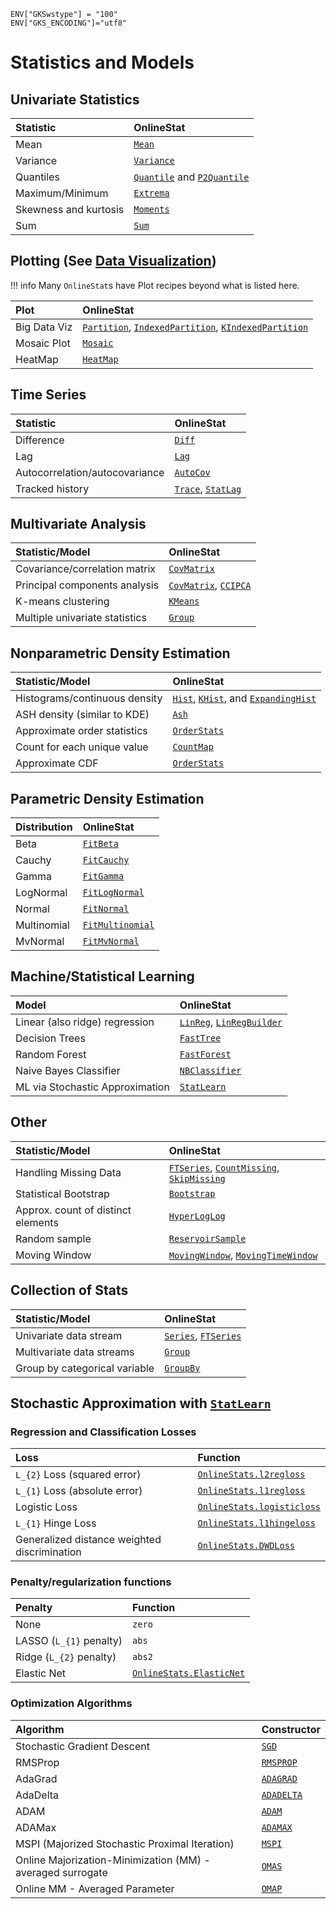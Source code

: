 ```@setup statsmodels
ENV["GKSwstype"] = "100"
ENV["GKS_ENCODING"]="utf8"
```

# Statistics and Models

## Univariate Statistics

| Statistic             | OnlineStat                                  |
|:----------------------|:--------------------------------------------|
| Mean                  | [`Mean`](@ref)                              |
| Variance              | [`Variance`](@ref)                          |
| Quantiles             | [`Quantile`](@ref) and [`P2Quantile`](@ref) |
| Maximum/Minimum       | [`Extrema`](@ref)                           |
| Skewness and kurtosis | [`Moments`](@ref)                           |
| Sum                   | [`Sum`](@ref)                               |

## Plotting (See [Data Visualization](@ref))

!!! info
    Many `OnlineStat`s have Plot recipes beyond what is listed here.

| Plot         | OnlineStat                                                                   |
|:-------------|:-----------------------------------------------------------------------------|
| Big Data Viz | [`Partition`](@ref), [`IndexedPartition`](@ref), [`KIndexedPartition`](@ref) |
| Mosaic Plot  | [`Mosaic`](@ref)                                                             |
| HeatMap      | [`HeatMap`](@ref)                                                            |

## Time Series

| Statistic                      | OnlineStat                         |
|:-------------------------------|:-----------------------------------|
| Difference                     | [`Diff`](@ref)                     |
| Lag                            | [`Lag`](@ref)                      |
| Autocorrelation/autocovariance | [`AutoCov`](@ref)                  |
| Tracked history                | [`Trace`](@ref), [`StatLag`](@ref) |

## Multivariate Analysis

| Statistic/Model                | OnlineStat                            |
|:-------------------------------|:--------------------------------------|
| Covariance/correlation matrix  | [`CovMatrix`](@ref)                   |
| Principal components analysis  | [`CovMatrix`](@ref), [`CCIPCA`](@ref) |
| K-means clustering             | [`KMeans`](@ref)                      |
| Multiple univariate statistics | [`Group`](@ref)                       |

## Nonparametric Density Estimation

| Statistic/Model               | OnlineStat                                                   |
|:------------------------------|:-------------------------------------------------------------|
| Histograms/continuous density | [`Hist`](@ref), [`KHist`](@ref), and [`ExpandingHist`](@ref) |
| ASH density (similar to KDE)  | [`Ash`](@ref)                                                |
| Approximate order statistics  | [`OrderStats`](@ref)                                         |
| Count for each unique value   | [`CountMap`](@ref)                                           |
| Approximate CDF               | [`OrderStats`](@ref)                                         |

## Parametric Density Estimation

| Distribution | OnlineStat               |
|:-------------|:-------------------------|
| Beta         | [`FitBeta`](@ref)        |
| Cauchy       | [`FitCauchy`](@ref)      |
| Gamma        | [`FitGamma`](@ref)       |
| LogNormal    | [`FitLogNormal`](@ref)   |
| Normal       | [`FitNormal`](@ref)      |
| Multinomial  | [`FitMultinomial`](@ref) |
| MvNormal     | [`FitMvNormal`](@ref)    |

## Machine/Statistical Learning

| Model                           | OnlineStat                                |
|:--------------------------------|:------------------------------------------|
| Linear (also ridge) regression  | [`LinReg`](@ref), [`LinRegBuilder`](@ref) |
| Decision Trees                  | [`FastTree`](@ref)                        |
| Random Forest                   | [`FastForest`](@ref)                      |
| Naive Bayes Classifier          | [`NBClassifier`](@ref)                    |
| ML via Stochastic Approximation | [`StatLearn`](@ref)                       |

## Other

| Statistic/Model                    | OnlineStat                                                        |
|:-----------------------------------|:------------------------------------------------------------------|
| Handling Missing Data              | [`FTSeries`](@ref), [`CountMissing`](@ref), [`SkipMissing`](@ref) |
| Statistical Bootstrap              | [`Bootstrap`](@ref)                                               |
| Approx. count of distinct elements | [`HyperLogLog`](@ref)                                             |
| Random sample                      | [`ReservoirSample`](@ref)                                         |
| Moving Window                      | [`MovingWindow`](@ref), [`MovingTimeWindow`](@ref)                |

## Collection of Stats

| Statistic/Model               | OnlineStat                           |
|:------------------------------|:-------------------------------------|
| Univariate data stream        | [`Series`](@ref), [`FTSeries`](@ref) |
| Multivariate data streams     | [`Group`](@ref)                      |
| Group by categorical variable | [`GroupBy`](@ref)                    |


## Stochastic Approximation with [`StatLearn`](@ref) 

### Regression and Classification Losses

| Loss                                         | Function                           |
|:---------------------------------------------|:-----------------------------------|
| ``L_{2}`` Loss (squared error)               | [`OnlineStats.l2regloss`](@ref)    |
| ``L_{1}`` Loss (absolute error)              | [`OnlineStats.l1regloss`](@ref)    |
| Logistic Loss                                | [`OnlineStats.logisticloss`](@ref) |
| ``L_{1}`` Hinge Loss                         | [`OnlineStats.l1hingeloss`](@ref)  |
| Generalized distance weighted discrimination | [`OnlineStats.DWDLoss`](@ref)      |

### Penalty/regularization functions 

| Penalty                    | Function                         |
|:---------------------------|:---------------------------------|
| None                       | `zero`                           |
| LASSO (``L_{1}`` penalty)  | `abs`                            |
| Ridge  (``L_{2}`` penalty) | `abs2`                           |
| Elastic Net                | [`OnlineStats.ElasticNet`](@ref) |      

### Optimization Algorithms

| Algorithm                                                  | Constructor        |
|:-----------------------------------------------------------|:-------------------|
| Stochastic Gradient Descent                                | [`SGD`](@ref)      |
| RMSProp                                                    | [`RMSPROP`](@ref)  |
| AdaGrad                                                    | [`ADAGRAD`](@ref)  |
| AdaDelta                                                   | [`ADADELTA`](@ref) |
| ADAM                                                       | [`ADAM`](@ref)     |
| ADAMax                                                     | [`ADAMAX`](@ref)   |
| MSPI (Majorized Stochastic Proximal Iteration)             | [`MSPI`](@ref)     |
| Online Majorization-Minimization (MM) - averaged surrogate | [`OMAS`](@ref)     |
| Online MM - Averaged Parameter                             | [`OMAP`](@ref)     |

